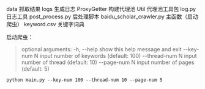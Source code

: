 data 抓取结果
logs 生成日志
ProxyGetter 构建代理池
Util 代理池工具包
log.py 日志工具
post_process.py 后处理脚本
baidu_scholar_crawler.py 主函数（启动爬虫）
keyword.csv 关键字词典

启动爬虫：

> optional arguments:
>   -h, --help      show this help message and exit
>   --key-num N     input number of keywords (default: 100)
>   --thread-num N  input number of thread (default: 10)
>   --page-num N    input number of pages (default: 5)

```shell
python main.py --key-num 100 --thread-num 10 --page-num 5
```

